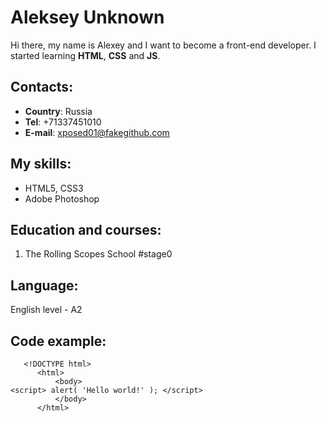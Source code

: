 
# Aleksey Unknown

Hi there, my name is Alexey and I want to become a front-end developer. I started learning **HTML**, **CSS** and **JS**.

## Contacts:

-  **Country**: Russia
-  **Tel**: +71337451010
-  **E-mail**: xposed01@fakegithub.com

## My skills:
- HTML5, CSS3
- Adobe Photoshop

## Education and courses:

1. The Rolling Scopes School #stage0

## Language:

English level - A2

## Code example:

       <!DOCTYPE html>
          <html>
        	  <body>
    <script> alert( 'Hello world!' ); </script>
    	      </body>
          </html>
